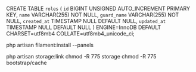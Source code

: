 CREATE TABLE `roles` (
    `id` BIGINT UNSIGNED AUTO_INCREMENT PRIMARY KEY,
    `name` VARCHAR(255) NOT NULL,
    `guard_name` VARCHAR(255) NOT NULL,
    `created_at` TIMESTAMP NULL DEFAULT NULL,
    `updated_at` TIMESTAMP NULL DEFAULT NULL
) ENGINE=InnoDB DEFAULT CHARSET=utf8mb4 COLLATE=utf8mb4_unicode_ci;



php artisan filament:install --panels

php artisan storage:link
chmod -R 775 storage
chmod -R 775 bootstrap/cache
